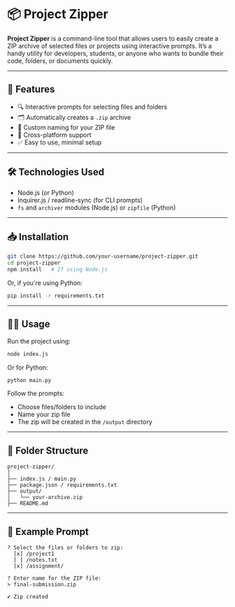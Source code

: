 
# 📦 Project Zipper

**Project Zipper** is a command-line tool that allows users to easily create a ZIP archive of selected files or projects using interactive prompts. It’s a handy utility for developers, students, or anyone who wants to bundle their code, folders, or documents quickly.

---

## 🚀 Features

- 🔍 Interactive prompts for selecting files and folders  
- 🗂️ Automatically creates a `.zip` archive  
- 📝 Custom naming for your ZIP file  
- 🧩 Cross-platform support  
- ✅ Easy to use, minimal setup

---

## 🛠️ Technologies Used

- Node.js (or Python)  
- Inquirer.js / readline-sync (for CLI prompts)  
- `fs` and `archiver` modules (Node.js) or `zipfile` (Python)

---

## 📥 Installation

```bash
git clone https://github.com/your-username/project-zipper.git
cd project-zipper
npm install   # If using Node.js
```

Or, if you're using Python:

```bash
pip install -r requirements.txt
```

---

## 🧑‍💻 Usage

Run the project using:

```bash
node index.js
```

Or for Python:

```bash
python main.py
```

Follow the prompts:
- Choose files/folders to include
- Name your zip file
- The zip will be created in the `/output` directory

---

## 📁 Folder Structure

```
project-zipper/
│
├── index.js / main.py
├── package.json / requirements.txt
├── output/
│   └── your-archive.zip
├── README.md
```

---

## 📝 Example Prompt

```
? Select the files or folders to zip:
  [x] /project1
  [ ] /notes.txt
  [x] /assignment/

? Enter name for the ZIP file:
> final-submission.zip

✔ Zip created
```
